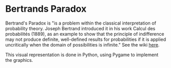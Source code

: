 # Bertrands Paradox

Bertrand's Paradox is "is a problem within the classical interpretation of probability theory. Joseph Bertrand introduced it in his work Calcul des probabilités (1889), as an example to show that the principle of indifference may not produce definite, well-defined results for probabilities if it is applied uncritically when the domain of possibilities is infinite." See the wiki [here](https://en.wikipedia.org/wiki/Bertrand_paradox_(probability)).

This visual representation is done in Python, using Pygame to implement the graphics. 